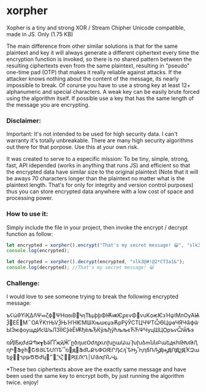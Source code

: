 # xorpher

Xopher is a tiny and strong XOR / Stream Chipher Unicode compatible, made in JS. Only (1.75 KB)

The main difference from other similar solutions is that for the same plaintext and key it will always generate a different ciphertext every time the encryption function is invoked, so there is no shared pattern between the resulting ciphertexts even from the same plaintext, resulting in "pseudo" one-time pad (OTP) that makes it really reliable against attacks. If the attacker knows nothing about the content of the message, its nearly impossible to break. Of corurse you have to use a strong key at least 12+ alphanumeric and special characters. A weak key can be easily brute forced using the algorithm itself. If possible use a key that has the same length of the message you are encrypting.

### Disclaimer:

Important: It's not intended to be used for high security data. I can't warranty it's totally unbreakable. There are many high security algorithms out there for that porpose. Use this at your own risk.

It was created to serve to a especific mission: To be tiny, simple, strong, fast, API idepended (works in anything that runs JS) and efficient so that the encrypted data have similar size to the original plaintext (Note that it will be aways 70 characters longer than the plaintext no matter what is the plaintext length. That's for only for integrity and version control purposes) thus you can store encrypted data anywhere with a low cost of space and processing power.

### How to use it:

Simply include the file in your project, then invoke the encrypt / decrypt function as follow:

```javascript
let encrypted = xorpher().encrypt("That's my secret message! 😀", "slk3@#!@2*CT3a1&");
console.log(encrypted);

let decrypted = xorpher().decrypt(encrypted, "slk3@#!@2*CT3a1&");
console.log(decrypted); //That's my secret message! 😀
```

### Challenge:

I would love to see someone trying to break the following encrypted message:

ъϚώθϒϊϏΔΛΨ⏛ζϕ΢ΨΗαϭιΒ΢ϞηТѣμϸϸΦѬѭѤϼενΦ΂ѵυΚѻѥѤзΉѱΙΜлѸΆѨѮ΃ΕЁ΃Μ΅ΟΑϔΚтЊѴѮЊΉΉѤΜѠХњѡєџэѪрРўЎСТЦЧѰТѼѲЦѱѳЧЯЧѿͮфѿЫЭѥфѹщдИсѠъЛЗЇІЄѯѐЁѬђёљЂЌўљђўћљљєЋЋѰЧуцШЦѺръѵѼѾѣэ

ռҊӏҔқժԀՁՊҝ┱ҌӛҐҐҗҋӜ՜ըծԓսԑՕժԯԗտխըաԱա՝խխձՠննԲաեԫհԹԽԹԮղԻ՗Ֆջհ՗ՇՑՅԼԎՄՈԎ՛՞ռ՘ԭ՗ՖԁՆՔԏՓՕԘՐԒՀԓ՝ԎԢ՜ԦԥճՌԠԬԣԬՈԬշԬҠԶաեִջ԰԰קרթԾֽԾժկּ՗״ֽ՗֢՚֧֡ԅ֪֦֮֮֡ՙ׻׾Ԗ֦ԐԔՂ׀ՄՅԕ׃֛Ռ֘ՆՎְֳւ

*These two ciphertexts above are the exactly same message and have been used the same key to encrypt both, by just running the algorithm twice. enjoy!

